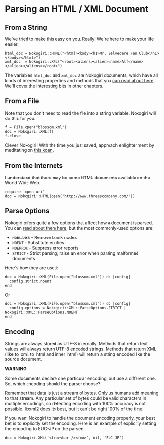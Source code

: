 # Parsing an HTML / XML Document

## From a String

We've tried to make this easy on you. Really! We're here to make your life easier.

    html_doc = Nokogiri::HTML("<html><body><h1>Mr. Belvedere Fan Club</h1></body></html>")
    xml_doc  = Nokogiri::XML("<root><aliens><alien><name>Alf</name></alien></aliens></root>")

The variables `html_doc` and `xml_doc` are Nokogiri documents, which
have all kinds of interesting properties and methods that you [can
read about here][read-document]. We'll cover the interesting bits in other
chapters.

  [read-document]: http://nokogiri.org/Nokogiri/XML/Document.html

## From a File

Note that you don't need to read the file into a string variable. Nokogiri will do this for you.

    f = File.open("blossom.xml")
    doc = Nokogiri::XML(f)
    f.close

Clever Nokogiri! With the time you just saved, approach enlightenment by meditating on [this koan][].

  [this koan]: http://twitter.com/rjw1/status/2741916767

## From the Internets

I understand that there may be some HTML documents available on the
World Wide Web.

    require 'open-uri'
    doc = Nokogiri::HTML(open("http://www.threescompany.com/"))

## Parse Options

Nokogiri offers quite a few options that affect how a document is
parsed. You can [read about them here][read-parse-options], but the
most commonly-used options are:

  [read-parse-options]: http://nokogiri.org/Nokogiri/XML/ParseOptions.html

* `NOBLANKS` - Remove blank nodes
* `NOENT` - Substitute entities
* `NOERROR` - Suppress error reports
* `STRICT` - Strict parsing; raise an error when parsing malformed documents

Here's how they are used:

    doc = Nokogiri::XML(File.open("blossom.xml")) do |config|
      config.strict.noent
    end

Or

    doc = Nokogiri::XML(File.open("blossom.xml")) do |config|
      config.options = Nokogiri::XML::ParseOptions.STRICT | Nokogiri::XML::ParseOptions.NOENT
    end

## Encoding

Strings are always stored as UTF-8 internally.  Methods that return
text values will always return UTF-8 encoded strings.  Methods that
return XML (like to_xml, to_html and inner_html) will return a string
encoded like the source document.

**WARNING**

Some documents declare one particular encoding, but use a different
one. So, which encoding should the parser choose?

Remember that data is just a stream of bytes. Only us humans add
meaning to that stream. Any particular set of bytes could be valid
characters in multiple encodings, so detecting encoding with 100%
accuracy is not possible. libxml2 does its best, but it can't be right
100% of the time.

If you want Nokogiri to handle the document encoding properly, your
best bet is to explicitly set the encoding.  Here is an example of
explicitly setting the encoding to EUC-JP on the parser:

    doc = Nokogiri.XML('<foo><bar /><foo>', nil, 'EUC-JP')

